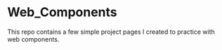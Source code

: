 # Web_Components
This repo contains a few simple project pages I created to practice with web components. 
